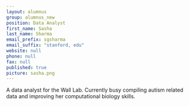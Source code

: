 ```yaml
---
layout: alumnus
group: alumnus_new
position: Data Analyst 
first_name: Sasha
last_name: Sharma
email_prefix: sgsharma
email_suffix: "stanford, edu"
website: null
phone: null
fax: null
published: true
picture: sasha.png
---
```

A data analyst for the Wall Lab. Currently busy compiling autism related data and improving her computational biology skills.
